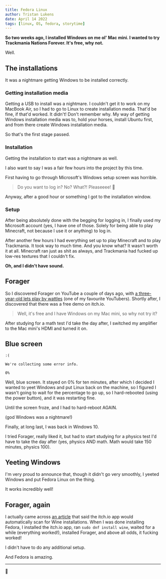 ```yaml
---
title: Fedora Linux
author: Tristan Lukens
date: April 14 2022
tags: [linux, OS, fedora, storytime]
---
```


**So two weeks ago, I installed Windows on me ol' Mac mini. I wanted to try Trackmania Nations Forever. It's free, why not.**

Well.

## The installations

It was a nightmare getting Windows to be installed correctly.

### Getting installation media

Getting a USB to install was a nightmare. I couldn't get it to work on my MacBook Air, so I had to go to Linux to create installation media. That'd be fine, if that'd worked. It didn't! Don't remember why. My way of getting Windows installation media was to, hold your horses, install Ubuntu first, and from there create Windows installation media.

So that's the first stage passed.

### Installation

Getting the installation to start was a nightmare as well.

I also want to say I was a fair few hours into the project by this time.

First having to go through Microsoft's Windows setup screen was horrible.

> Do you want to log in?
> No?
> What?!
> Pleaseeee!
> 🥺

Anyway, after a good hour or something I got to the installation window.

### Setup

After being absolutely done with the begging for logging in, I finally used my Microsoft account (yes, I have one of those. Solely for being able to play Minecraft, not because I use it or anything) to log in.

After another few hours I had everything set up to play Minecraft and to play Trackmania. It took way to much time. And you know what? It wasn't worth it at all. Minecraft ran just as shit as always, and Trackmania had fucked up low-res textures that I couldn't fix.

**Oh, and I didn't have sound.**

## Forager

So I discovered Forager on YouTube a couple of days ago, with [a three-year-old lets play by wattles](https://www.youtube.com/watch?v=cmWk5dgGeYM&list=PL0oJ2_Q2jPrcm9-kKKnATo4Ja6aovptLU&index=5) (one of my favourite YouTubers). Shortly after, I discovered that there was a free demo on itch.io.

> Well, it's free and I have Windows on my Mac mini, so why not try it?

After studying for a math test I'd take the day after, I switched my amplifier to the Mac mini's HDMI and turned it on.

## Blue screen

```
:(

We're collecting some error info.

0%
```

Well, blue screen. It stayed on 0% for ten minutes, after which I decided I wanted to yeet Windows and put Linux back on the machine, so I figured I wasn't going to wait for the percentage to go up, so I hard-rebooted (using the power button), and it was restarting fine.

Until the screen froze, and I had to hard-reboot AGAIN.

(god Windows was a nightmare!)

Finally, at long last, I was back in Windows 10.

I tried Forager, really liked it, but had to start studying for a physics test I'd have to take the day after (yes, physics AND math. Math would take 150 minutes, physics 100).

## Yeeting Windows

I'm very proud to announce that, though it didn't go very smoothly, I yeeted Windows and put Fedora Linux on the thing.

It works incredibly well!

## Forager, again

I actually came across [an article](https://www.gamingonlinux.com/2020/09/the-itchio-app-can-now-use-a-system-installed-wine-on-linux-for-windows-only-games/) that said the itch.io app would automatically scan for Wine installations. When I was done installing Fedora, I installed the itch.io app, ran `sudo dnf install wine`, waited for a while (everything worked!), installed Forager, and above all odds, it fucking worked!

I didn't have to do any additional setup.

And Fedora is amazing.

---

🍋
